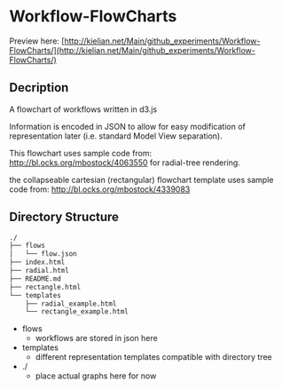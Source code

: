 Workflow-FlowCharts
===================


Preview here: [http://kielian.net/Main/github_experiments/Workflow-FlowCharts/](http://kielian.net/Main/github_experiments/Workflow-FlowCharts/)

## Decription

A flowchart of workflows written in d3.js


Information is encoded in JSON to allow for easy modification of representation later (i.e. standard Model View separation).




This flowchart uses sample code from: http://bl.ocks.org/mbostock/4063550 
for radial-tree rendering.


the collapseable cartesian (rectangular) flowchart template uses sample code from: http://bl.ocks.org/mbostock/4339083

## Directory Structure

```sh
./
├── flows
│   └── flow.json
├── index.html
├── radial.html
├── README.md
├── rectangle.html
└── templates
    ├── radial_example.html
    └── rectangle_example.html
```


* flows
  * workflows are stored in json here
* templates
  * different representation templates compatible with directory tree
* ./
  * place actual graphs here for now
